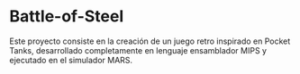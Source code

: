 # Battle-of-Steel
Este proyecto consiste en la creación de un juego retro inspirado en Pocket Tanks, desarrollado completamente en lenguaje ensamblador MIPS y ejecutado en el simulador MARS.
